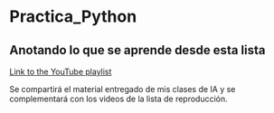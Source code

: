# Practica_Python

## Anotando lo que se aprende desde esta lista

[Link to the YouTube playlist](https://www.youtube.com/playlist?list=PLyvsggKtwbLW1j0d5yaCkRF9Axpdlhsxz)

Se compartirá el material entregado de mis clases de IA y se complementará con los videos de la lista de reproducción.
